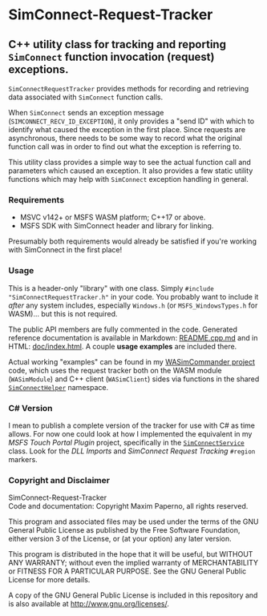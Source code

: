 # SimConnect-Request-Tracker
##  C++ utility class for tracking and reporting `SimConnect` function invocation (request) exceptions.

`SimConnectRequestTracker` provides methods for recording and retrieving data associated with `SimConnect` function calls.

When `SimConnect` sends an exception message (`SIMCONNECT_RECV_ID_EXCEPTION`), it only provides a "send ID" with
which to identify what caused the exception in the first place. Since requests are asynchronous, there needs to
be some way to record what the original function call was in order to find out what the exception is referring to.

This utility class provides a simple way to see the actual function call and parameters which caused an exception.
It also provides a few static utility functions which may help with `SimConnect` exception handling in general.

### Requirements
* MSVC v142+ or MSFS WASM platform; C++17 or above.
* MSFS SDK with SimConnect header and library for linking.

Presumably both requirements would already be satisfied if you're working with SimConnect in the first place!

### Usage
This is a header-only "library" with one class. Simply `#include "SimConnectRequestTracker.h"` in your code.
You probably want to include it _after_ any system includes, especially `Windows.h` (or `MSFS_WindowsTypes.h` for WASM)...
but this is not required.

The public API members are fully commented in the code. Generated reference documentation is available in
Markdown: [README.cpp.md](README.cpp.md) and in HTML: [doc/index.html](doc/index.html).
A couple **usage examples** are included there.

Actual working "examples" can be found in my [WASimCommander project](https://github.com/mpaperno/WASimCommander/tree/main/src)
code, which uses the request tracker both on the WASM module (`WASimModule`) and C++ client (`WASimClient`) sides via functions
in the shared [`SimConnectHelper`](https://github.com/mpaperno/WASimCommander/blob/main/src/shared/SimConnectHelper.h) namespace.

### C# Version

I mean to publish a complete version of the tracker for use with C# as time allows. For now one could look at how I implemented
the equivalent in my _MSFS Touch Portal Plugin_ project, specifically in the
[`SimConnectService`](https://github.com/mpaperno/MSFSTouchPortalPlugin/blob/next/MSFSTouchPortalPlugin/Services/SimConnectService.cs)
class. Look for the _DLL Imports_ and _SimConnect Request Tracking_ `#region` markers.

### Copyright and Disclaimer
SimConnect-Request-Tracker<br/>
Code and documentation: Copyright Maxim Paperno, all rights reserved.

This program and associated files may be used under the terms of the GNU
General Public License as published by the Free Software Foundation,
either version 3 of the License, or (at your option) any later version.

This program is distributed in the hope that it will be useful,
but WITHOUT ANY WARRANTY; without even the implied warranty of
MERCHANTABILITY or FITNESS FOR A PARTICULAR PURPOSE.  See the
GNU General Public License for more details.

A copy of the GNU General Public License is included in this repository
and is also available at <http://www.gnu.org/licenses/>.
